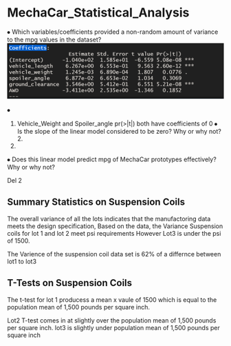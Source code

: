 # MechaCar_Statistical_Analysis
⦁	Which variables/coefficients provided a non-random amount of variance to the mpg values in the dataset?
![ MechaCar_Statistical_Analysis](https://github.com/onehatt29/MechaCar_Statistical_Analysis/blob/c46f68b140e611bf2d53d3c11f85ac8417122268/images/Coefficients.PNG)

⦁	
1.	Vehicle_Weight and Spoiler_angle pr(>|t|) both have coefficients of 0
⦁	Is the slope of the linear model considered to be zero? Why or why not?
       2.
1.	
⦁	Does this linear model predict mpg of MechaCar prototypes effectively? Why or why not? 


Del 2
## Summary Statistics on Suspension Coils
 
 
The overall variance of all the lots indicates that the manufactoring data meets the design specification,
Based on the data, the Variance Suspension coils for lot 1 and lot 2 meet psi requirements
However Lot3 is under the psi of 1500.

The Varience of the suspension coil data set is 62% of a differnce between lot1 to lot3


## T-Tests on Suspension Coils

 The t-test for lot 1 producess a mean x vaule of 1500 which is equal to the population mean of 1,500 pounds per square inch.

Lot2 T-test comes in at slightly over the population mean of 1,500 pounds per square inch.
lot3 is slightly under population mean of 1,500 pounds per square inch

